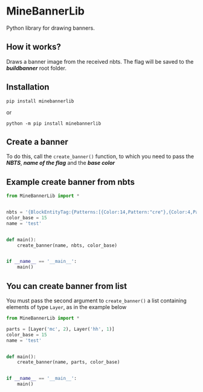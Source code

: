# MineBannerLib

Python library for drawing banners.

## How it works?

Draws a banner image from the received nbts. The flag will be saved to the _**buildbanner**_ root folder.

## Installation

```
pip install minebannerlib
```

or

```
python -m pip install minebannerlib
```

## Create a banner

To do this, call the `create_banner()` function, to which you need to pass the _**NBTS**_, _**name of the flag**_ and the _**base color**_

## Example create banner from nbts

```python
from MineBannerLib import *


nbts = '{BlockEntityTag:{Patterns:[{Color:14,Pattern:"cre"},{Color:4,Pattern:"sku"}]}}'
color_base = 15
name = 'test'


def main():
    create_banner(name, nbts, color_base)


if __name__ == '__main__':
    main()
```

## You can create banner from list 
You must pass the second argument to `create_banner()` a list containing elements of type `Layer`, as in the example below

```python
from MineBannerLib import *

parts = [Layer('mc', 2), Layer('hh', 1)]
color_base = 15
name = 'test'


def main():
    create_banner(name, parts, color_base)


if __name__ == '__main__':
    main()
```
